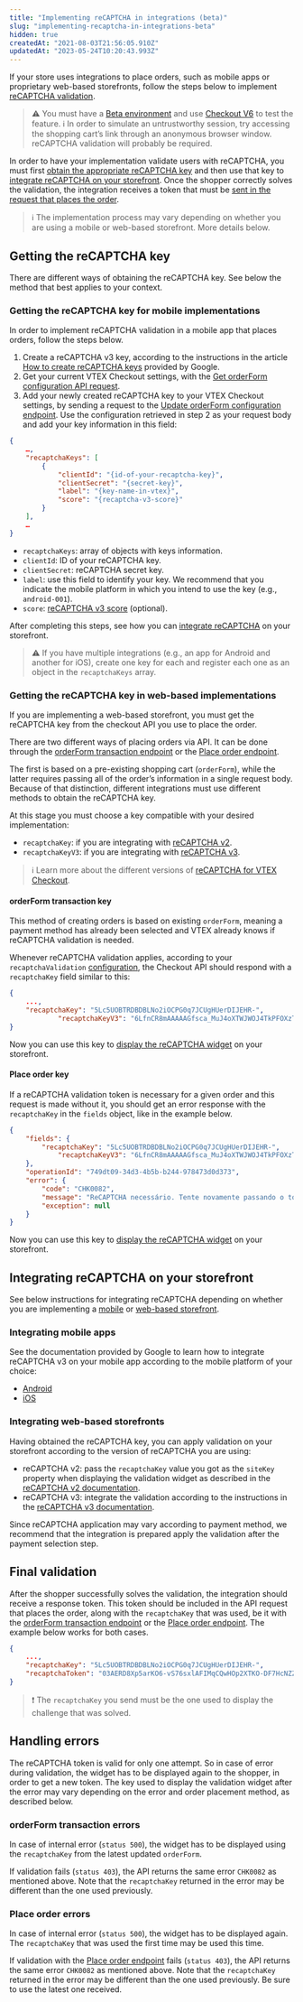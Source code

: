 ```yaml
---
title: "Implementing reCAPTCHA in integrations (beta)"
slug: "implementing-recaptcha-in-integrations-beta"
hidden: true
createdAt: "2021-08-03T21:56:05.910Z"
updatedAt: "2023-05-24T10:20:43.993Z"
---
```


If your store uses integrations to place orders, such as mobile apps or proprietary web-based storefronts, follow the steps below to implement [reCAPTCHA validation](https://developers.vtex.com/docs/guides/recaptcha-beta).

>⚠️ You must have a [Beta environment](https://help.vtex.com/pt/tutorial/acessar-o-ambiente-beta-pelo-dominio-myvtex-com--3BHM289568gcSwk2O80Asu) and use [Checkout V6](https://help.vtex.com/pt/tutorial/ativar-o-checkout-v6--7qVqv3ptRvpVVplrvg8ruH) to test the feature.
> ℹ️️ In order to simulate an untrustworthy session, try accessing the shopping cart’s link through an anonymous browser window. reCAPTCHA validation will probably be required.

In order to have your implementation validate users with reCAPTCHA, you must first [obtain the appropriate reCAPTCHA key](#getting-the-recaptcha-key) and then use that key to [integrate reCAPTCHA on your storefront](#integrating-recaptcha-on-your-storefront). Once the shopper correctly solves the validation, the integration receives a token that must be [sent in the request that places the order](#final-validation).

>ℹ️ The implementation process may vary depending on whether you are using a mobile or web-based storefront. More details below.

## Getting the reCAPTCHA key

There are different ways of obtaining the reCAPTCHA key. See below the method that best applies to your context.

### Getting the reCAPTCHA key for mobile implementations

In order to implement reCAPTCHA validation in a mobile app that places orders, follow the steps below.

1. Create a reCAPTCHA v3 key, according to the instructions in the article [How to create reCAPTCHA keys](https://cloud.google.com/recaptcha-enterprise/docs/create-key) provided by Google.
2. Get your current VTEX Checkout settings, with the [Get orderForm configuration API request](https://developers.vtex.com/docs/api-reference/checkout-api#get-/api/checkout/pvt/configuration/orderForm).
3. Add your newly created reCAPTCHA key to your VTEX Checkout settings, by sending a request to the [Update orderForm configuration endpoint](https://developers.vtex.com/docs/api-reference/checkout-api#post-/api/checkout/pvt/configuration/orderForm). Use the configuration retrieved in step 2 as your request body and add your key information in this field:

```json
{
    …,
    "recaptchaKeys": [
        {
            "clientId": "{id-of-your-recaptcha-key}",
            "clientSecret": "{secret-key}",
            "label": "{key-name-in-vtex}",
            "score": "{recaptcha-v3-score}"
        }
    ],
    …
}
```

- `recaptchaKeys`: array of objects with keys information.
- `clientId`: ID of your reCAPTCHA key.
- `clientSecret`: reCAPTCHA secret key.
- `label`: use this field to identify your key. We recommend that you indicate the mobile platform in which you intend to use the key (e.g., `android-001`).
- `score`: [reCAPTCHA v3 score](https://developers.vtex.com/docs/guides/recaptcha-beta#recaptcha-v3-score) (optional).

After completing this steps, see how you can [integrate reCAPTCHA](#integrating-mobile-apps) on your storefront.

>⚠️ If you have multiple integrations (e.g., an app for Android and another for iOS), create one key for each and register each one as an object in the `recaptchaKeys` array.

### Getting the reCAPTCHA key in web-based implementations

If you are implementing a web-based storefront, you must get the reCAPTCHA key from the checkout API you use to place the order.

There are two different ways of placing orders via API. It can be done through the [orderForm transaction endpoint](https://developers.vtex.com/docs/api-reference/checkout-api#post-/api/checkout/pub/orderForm/-orderFormId-/transaction) or the [Place order endpoint](https://developers.vtex.com/docs/api-reference/checkout-api#put-/api/checkout/pub/orders).

The first is based on a pre-existing shopping cart (`orderForm`), while the latter requires passing all of the order’s information in a single request body. Because of that distinction, different integrations must use different methods to obtain the reCAPTCHA key.

At this stage you must choose a key compatible with your desired implementation:

- `recaptchaKey`: if you are integrating with [reCAPTCHA v2](https://developers.google.com/recaptcha/docs/display).
- `recaptchaKeyV3`: if you are integrating with [reCAPTCHA v3](https://developers.google.com/recaptcha/docs/v3).

>ℹ️ Learn more about the different versions of [reCAPTCHA for VTEX Checkout](https://help.vtex.com/en/tutorial/recaptcha-no-checkout--18Te3oDd7f4qcjKu9jhNzP).

#### orderForm transaction key

This method of creating orders is based on existing `orderForm`, meaning a payment method has already been selected and VTEX already knows if reCAPTCHA validation is needed.

Whenever reCAPTCHA validation applies, according to your `recaptchaValidation` [configuration](https://developers.vtex.com/docs/api-reference/checkout-api#post-/api/checkout/pvt/configuration/orderForm), the Checkout API should respond with a `recaptchaKey` field similar to this:

```json
{
    ...,
    "recaptchaKey": "5Lc5UOBTRDBDBLNo2iOCPG0q7JCUgHUerDIJEHR-",
            "recaptchaKeyV3": "6LfnCR8mAAAAAGfsca_MuJ4oXTWJWOJ4TkPFOXzT"
}
```

Now you can use this key to [display the reCAPTCHA widget](#integrating-web---based-storefronts) on your storefront.

#### Place order key

If a reCAPTCHA validation token is necessary for a given order and this request is made without it, you should get an error response with the `recaptchaKey` in the `fields` object, like in the example below.

```json
{
    "fields": {
        "recaptchaKey": "5Lc5UOBTRDBDBLNo2iOCPG0q7JCUgHUerDIJEHR-",
            "recaptchaKeyV3": "6LfnCR8mAAAAAGfsca_MuJ4oXTWJWOJ4TkPFOXzT"
	},
    "operationId": "749dt09-34d3-4b5b-b244-978473d0d373",
    "error": {
        "code": "CHK0082",
        "message": "ReCAPTCHA necessário. Tente novamente passando o token reCAPTCHA junto com a chave fornecida.",
        "exception": null
	}
}
```

Now you can use this key to [display the reCAPTCHA widget](#integrating-web---based-storefronts) on your storefront.

## Integrating reCAPTCHA on your storefront

See below instructions for integrating reCAPTCHA depending on whether you are implementing a [mobile](#integrating-mobile-apps) or [web-based storefront](#integrating-web---based-storefronts).

### Integrating mobile apps

See the documentation provided by Google to learn how to integrate reCAPTCHA v3 on your mobile app according to the mobile platform of your choice:

- [Android](https://cloud.google.com/recaptcha-enterprise/docs/instrument-android-apps)
- [iOS](https://cloud.google.com/recaptcha-enterprise/docs/instrument-ios-apps)

### Integrating web-based storefronts

Having obtained the reCAPTCHA key, you can apply validation on your storefront according to the version of reCAPTCHA you are using:

- reCAPTCHA v2: pass the `recaptchaKey` value you got as the `siteKey` property when displaying the validation widget as described in the [reCAPTCHA v2 documentation](https://developers.google.com/recaptcha/docs/display).
- reCAPTCHA v3: integrate the validation according to the instructions in the [reCAPTCHA v3 documentation](https://developers.google.com/recaptcha/docs/v3).

Since reCAPTCHA application may vary according to payment method, we recommend that the integration is prepared apply the validation after the payment selection step.

## Final validation

After the shopper successfully solves the validation, the integration should receive a response token. This token should be included in the API request that places the order, along with the `recaptchaKey` that was used, be it with the [orderForm transaction endpoint](https://developers.vtex.com/docs/api-reference/checkout-api#post-/api/checkout/pub/orderForm/-orderFormId-/transaction) or the [Place order endpoint](https://developers.vtex.com/docs/api-reference/checkout-api#put-/api/checkout/pub/orders). The example below works for both cases.

```json
{
    ...,
    "recaptchaKey": "5Lc5UOBTRDBDBLNo2iOCPG0q7JCUgHUerDIJEHR-",
    "recaptchaToken": "03AERD8Xp5arKO6-vS76sxlAFIMqCQwHOp2XTKO-DF7HcNZZVVZGJrCmHGIBCywHstiaoOpsdmAUp5pIRVD0hOwSydYvubdor45EmSH37QuBbD4qmKfjyatKTMLpsIfmXSy40kmooZ2_TZAlVH0jnKBH5avX1BdYM4qN2uihVPjlRI1RX6ze05PG3ZDn9RQmjqHLot5jDX16nSLMauiZgCqhFPPZaKXz5qNXi2irsuM6xDIfoju50wKp9fJkDmY5eyT4_1iqEVOYkGjMq8hAorY2B6KmaiqxOYWwOPwyrPYP1sFbELO2teGeFYCuxqjOSi7Zq22xEYqQhWGeFHmu4L0ydfhbk3cHnHEyYdQpr3gaG-wHK2dVI1cMD6MYYiLwDfxZ_LgdruW7O-fT12WZCtZhUrwrefaw53hQ"
}
```

>❗ The `recaptchaKey` you send must be the one used to display the challenge that was solved.

## Handling errors

The reCAPTCHA token is valid for only one attempt. So in case of error during validation, the widget has to be displayed again to the shopper, in order to get a new token. The key used to display the validation widget after the error may vary depending on the error and order placement method, as described below.

### orderForm transaction errors

In case of internal error (`status 500`), the widget has to be displayed using the `recaptchaKey` from the latest updated `orderForm`.

If validation fails (`status 403`), the API returns the same error `CHK0082` as mentioned above. Note that the `recaptchaKey` returned in the error may be different than the one used previously.

### Place order errors

In case of internal error (`status 500`), the widget has to be displayed again. The `recaptchaKey` that was used the first time may be used this time.

If validation with the [Place order endpoint](https://developers.vtex.com/docs/api-reference/checkout-api#put-/api/checkout/pub/orders) fails (`status 403`), the API returns the same error `CHK0082` as mentioned above. Note that the `recaptchaKey` returned in the error may be different than the one used previously. Be sure to use the latest one received.
